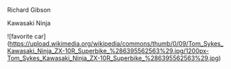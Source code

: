 Richard Gibson

Kawasaki Ninja

![favorite car] (https://upload.wikimedia.org/wikipedia/commons/thumb/0/09/Tom_Sykes_Kawasaki_Ninja_ZX-10R_Superbike_%286395562563%29.jpg/1200px-Tom_Sykes_Kawasaki_Ninja_ZX-10R_Superbike_%286395562563%29.jpg)